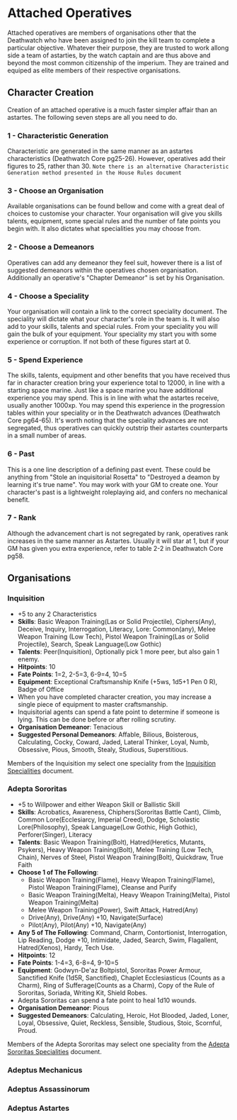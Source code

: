 # Attached Operatives

Attached operatives are members of organisations other that the Deathwatch who have been assigned to join the kill team to complete a particular objective. Whatever their purpose, they are trusted to work allong side a team of astarties, by the watch captain and are thus above and beyond the most common citizenship of the imperium. They are trained and equiped as elite members of their respective organisations.

## Character Creation
Creation of an attached operative is a much faster simpler affair than an astartes. The following seven steps are all you need to do.

### 1 - Characteristic Generation
Characteristic are generated in the same manner as an astartes characteristics (Deathwatch Core pg25-26). However, operatives add their figures to 25, rather than 30. `Note there is an alternative Characteristic Generation method presented in the House Rules document`

### 3 - Choose an Organisation
Available organisations can be found bellow and come with a great deal of choices to customise your character. Your organisation will give you skills talents, equipment, some special rules and the number of fate points you begin with. It also dictates what specialities you may choose from.

### 2 - Choose a Demeanors
Operatives can add any demeanor they feel suit, however there is a list of suggested demeanors within the operatives chosen organisation. Additionally an operative's "Chapter Demeanor" is set by his Organisation.

### 4 - Choose a Speciality
Your organisation will contain a link to the correct speciality document. The speciality will dictate what your character's role in the team is. It will also add to your skills, talents and special rules. From your speciality you will gain the bulk of your equipment. Your speciality my start you with some experience or corruption. If not both of these figures start at 0.

### 5 - Spend Experience
The skills, talents, equipment and other benefits that you have received thus far in character creation bring your experience total to 12000, in line with a starting space marine. Just like a space marine you have additional experience you may spend. This is in line with what the astartes receive, usually another 1000xp. You may spend this experience in the progression tables within your speciality or in the Deathwatch advances (Deathwatch Core pg64-65). It's worth noting that the speciality advances are not segregated, thus operatives can quickly outstrip their astartes counterparts in a small number of areas.

### 6 - Past
This is a one line description of a defining past event. These could be anything from "Stole an inquisitorial Rosetta" to "Destroyed a deamon by learning it's true name". You may work with your GM to create one. Your character's past is a lightweight roleplaying aid, and confers no mechanical benefit.

### 7 - Rank
Although the advancement chart is not segregated by rank, operatives rank increases in the same manner as Astartes. Usually it will star at 1, but if your GM has given you extra experience, refer to table 2-2 in Deathwatch Core pg58.

## Organisations

### Inquisition

* +5 to any 2 Characteristics
* **Skills**: Basic Weapon Training(Las or Solid Projectile), Ciphers(Any), Deceive, Inquiry, Interrogation, Literacy, Lore: Common(any), Melee Weapon Training (Low Tech), Pistol Weapon Training(Las or Solid Projectile), Search, Speak Language(Low Gothic)
* **Talents**: Peer(Inquisition), Optionally pick 1 more peer, but also gain 1 enemy. 
* **Hitpoints**: 10
* **Fate Points**: 1=2, 2-5=3, 6-9=4, 10=5
* **Equipment**: Exceptional Craftsmanship Knife (+5ws, 1d5+1 Pen 0 R), Badge of Office
* When you have completed character creation, you may increase a single piece of equipment to master craftsmanship.
* Inquisitorial agents can spend a fate point to determine if someone is lying. This can be done before or after rolling scrutiny.
* **Organisation Demeanor**: Tenacious
* **Suggested Personal Demeanors**: Affable, Bilious, Boisterous, Calculating, Cocky, Coward, Jaded, Lateral Thinker, Loyal, Numb, Obsessive, Pious, Smooth, Stealy, Studious, Superstitious.

Members of the Inquisition my select one speciality from the [Inquisition Specialities](specialities/Inquisition.md) document.


### Adepta Sororitas

* +5 to Willpower and either Weapon Skill or Ballistic Skill
* **Skills**: Acrobatics, Awareness, Chiphers(Sororitas Battle Cant), Climb, Common Lore(Ecclesiarcy, Imperial Creed), Dodge, Scholastic Lore(Philosophy), Speak Language(Low Gothic, High Gothic),  Perforer(Singer), Literacy
*  **Talents**: Basic Weapon Training(Bolt), Hatred(Heretics, Mutants, Psykers), Heavy Weapon Training(Bolt), Melee Training (Low Tech, Chain), Nerves of Steel, Pistol Weapon Training(Bolt), Quickdraw, True Faith
* **Choose 1 of The Following**: 
  * Basic Weapon Training(Flame), Heavy Weapon Training(Flame), Pistol Weapon Training(Flame), Cleanse and Purify
  * Basic Weapon Training(Melta), Heavy Weapon Training(Melta), Pistol Weapon Training(Melta)
  * Melee Weapon Training(Power), Swift Attack, Hatred(Any)
  * Drive(Any), Drive(Any) +10, Navigate(Surface)
  * Pilot(Any), Pilot(Any) +10, Navigate(Any)
* **Any 5 of The Following**: Command, Charm, Contortionist, Interrogation, Lip Reading, Dodge +10, Intimidate, Jaded, Search, Swim, Flagallent, Hatred(Xenos), Hardy, Tech Use.
* **Hitpoints**: 12
* **Fate Points**: 1-4=3, 6-8=4, 9-10=5
* **Equipment**: Godwyn-De'az Boltpistol, Sororitas Power Armour, Sanctified Knife (1d5R, Sanctified), Chaplet Ecclesiasticus (Counts as a Charm), Ring of Sufferage(Counts as a Charm), Copy of the Rule of Sororitas, Soriada, Writing Kit, Shield Robes.
* Adepta Sororitas can spend a fate point to heal 1d10 wounds.
* **Organisation Demeanor**: Pious
* **Suggested Demeanors**: Calculating, Heroic, Hot Blooded, Jaded, Loner, Loyal, Obsessive, Quiet, Reckless, Sensible, Studious, Stoic, Scornful, Proud.

Members of the Adepta Sororitas may select one speciality from the [Adepta Sororitas Specialities](specialities/AdeptaSororitas.md) document.

### Adeptus Mechanicus


### Adeptus Assassinorum


### Adeptus Astartes


